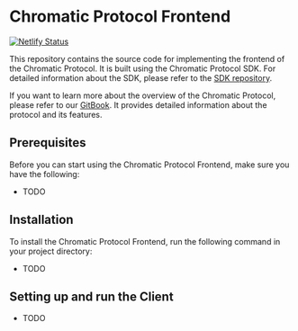 # Chromatic Protocol Frontend

[![Netlify Status](https://api.netlify.com/api/v1/badges/ec8291a2-e760-49ff-bc3f-cbf9dd461a82/deploy-status)](https://app.netlify.com/sites/app-testnet-chromatic-protocol/deploys)


This repository contains the source code for implementing the frontend of the Chromatic Protocol. It is built using the Chromatic Protocol SDK. For detailed information about the SDK, please refer to the [SDK repository](https://github.com/chromatic-protocol/sdk).

If you want to learn more about the overview of the Chromatic Protocol, please refer to our [GitBook](https://chromatic-protocol.gitbook.io/docs). It provides detailed information about the protocol and its features.


## Prerequisites
Before you can start using the Chromatic Protocol Frontend, make sure you have the following:

- TODO

## Installation
To install the Chromatic Protocol Frontend, run the following command in your project directory:

- TODO


## Setting up and run the Client

- TODO


